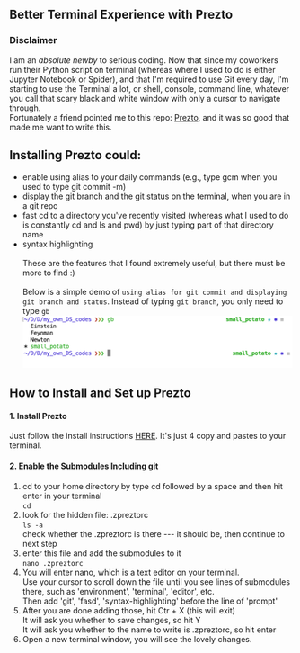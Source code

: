 ## Better Terminal Experience with Prezto

### Disclaimer
I am an *absolute newby* to serious coding. Now that since my coworkers run their Python script on terminal (whereas where I used to do is either Jupyter Notebook or Spider), and that I'm required to use Git every day, I'm starting to use the Terminal a lot, or shell, console, command line, whatever you call that scary black and white window with only a cursor to navigate through. <br>
Fortunately a friend pointed me to this repo: [Prezto](https://github.com/sorin-ionescu/prezto), and it was so good that made me want to write this.
## Installing Prezto could:
* enable using alias to your daily commands (e.g., type gcm when you used to type git commit -m)
* display the git branch and the git status on the terminal, when you are in a git repo
* fast cd to a directory you've recently visited (whereas what I used to do is constantly cd and ls and pwd) by just typing part of that directory name
* syntax highlighting<br><br>
These are the features that I found extremely useful, but there must be more to find :) <br><br>
Below is a simple demo of ``using alias for git commit and displaying git branch and status``. Instead of typing `git branch`, you only need to type `gb`
![demo](https://github.com/ccubc/DS_self_learning/blob/small_potato/unix/prezto_setup/demo.png "demo")

## How to Install and Set up Prezto
#### 1. Install Prezto
Just follow the install instructions [HERE](https://github.com/sorin-ionescu/prezto). It's just 4 copy and pastes to your terminal.

#### 2. Enable the Submodules Including git
1. cd to your home directory by type cd followed by a space and then hit enter in your terminal<br>
`cd ` <br>
2. look for the hidden file: .zpreztorc<br>
`ls -a` <br>
check whether the .zpreztorc is there --- it should be, then continue to next step <br>
3. enter this file and add the submodules to it <br>
`nano .zpreztorc`
4. You will enter nano, which is a text editor on your terminal. <br>Use your cursor to scroll down the file until you see lines of submodules there, such as 'environment', 'terminal', 'editor', etc. <br>Then add 'git', 'fasd', 'syntax-highlighting' before the line of 'prompt'<br>
5. After you are done adding those, hit Ctr + X (this will exit) <br>
It will ask you whether to save changes, so hit Y <br>
It will ask you whether to the name to write is .zpreztorc, so hit enter <br>
6. Open a new terminal window, you will see the lovely changes.

